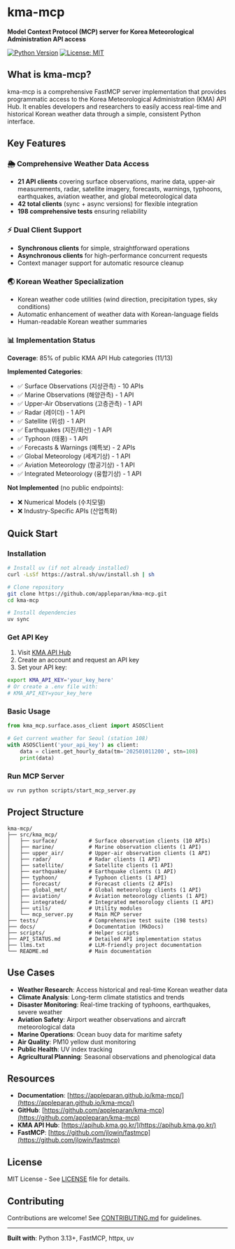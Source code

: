 # kma-mcp

**Model Context Protocol (MCP) server for Korea Meteorological Administration API access**

[![Python Version](https://img.shields.io/badge/python-3.13%2B-blue.svg)](https://www.python.org/downloads/)
[![License: MIT](https://img.shields.io/badge/License-MIT-yellow.svg)](https://opensource.org/licenses/MIT)

## What is kma-mcp?

kma-mcp is a comprehensive FastMCP server implementation that provides programmatic access to the Korea Meteorological Administration (KMA) API Hub. It enables developers and researchers to easily access real-time and historical Korean weather data through a simple, consistent Python interface.

## Key Features

### 🌦️ Comprehensive Weather Data Access
- **21 API clients** covering surface observations, marine data, upper-air measurements, radar, satellite imagery, forecasts, warnings, typhoons, earthquakes, aviation weather, and global meteorological data
- **42 total clients** (sync + async versions) for flexible integration
- **198 comprehensive tests** ensuring reliability

### ⚡ Dual Client Support
- **Synchronous clients** for simple, straightforward operations
- **Asynchronous clients** for high-performance concurrent requests
- Context manager support for automatic resource cleanup

### 🌏 Korean Weather Specialization
- Korean weather code utilities (wind direction, precipitation types, sky conditions)
- Automatic enhancement of weather data with Korean-language fields
- Human-readable Korean weather summaries

### 📊 Implementation Status

**Coverage**: 85% of public KMA API Hub categories (11/13)

**Implemented Categories**:
- ✅ Surface Observations (지상관측) - 10 APIs
- ✅ Marine Observations (해양관측) - 1 API
- ✅ Upper-Air Observations (고층관측) - 1 API
- ✅ Radar (레이더) - 1 API
- ✅ Satellite (위성) - 1 API
- ✅ Earthquakes (지진/화산) - 1 API
- ✅ Typhoon (태풍) - 1 API
- ✅ Forecasts & Warnings (예특보) - 2 APIs
- ✅ Global Meteorology (세계기상) - 1 API
- ✅ Aviation Meteorology (항공기상) - 1 API
- ✅ Integrated Meteorology (융합기상) - 1 API

**Not Implemented** (no public endpoints):
- ❌ Numerical Models (수치모델)
- ❌ Industry-Specific APIs (산업특화)

## Quick Start

### Installation

```bash
# Install uv (if not already installed)
curl -LsSf https://astral.sh/uv/install.sh | sh

# Clone repository
git clone https://github.com/appleparan/kma-mcp.git
cd kma-mcp

# Install dependencies
uv sync
```

### Get API Key

1. Visit [KMA API Hub](https://apihub.kma.go.kr/)
2. Create an account and request an API key
3. Set your API key:

```bash
export KMA_API_KEY='your_key_here'
# Or create a .env file with:
# KMA_API_KEY=your_key_here
```

### Basic Usage

```python
from kma_mcp.surface.asos_client import ASOSClient

# Get current weather for Seoul (station 108)
with ASOSClient('your_api_key') as client:
    data = client.get_hourly_data(tm='202501011200', stn=108)
    print(data)
```

### Run MCP Server

```bash
uv run python scripts/start_mcp_server.py
```

## Project Structure

```
kma-mcp/
├── src/kma_mcp/
│   ├── surface/          # Surface observation clients (10 APIs)
│   ├── marine/           # Marine observation clients (1 API)
│   ├── upper_air/        # Upper-air observation clients (1 API)
│   ├── radar/            # Radar clients (1 API)
│   ├── satellite/        # Satellite clients (1 API)
│   ├── earthquake/       # Earthquake clients (1 API)
│   ├── typhoon/          # Typhoon clients (1 API)
│   ├── forecast/         # Forecast clients (2 APIs)
│   ├── global_met/       # Global meteorology clients (1 API)
│   ├── aviation/         # Aviation meteorology clients (1 API)
│   ├── integrated/       # Integrated meteorology clients (1 API)
│   ├── utils/            # Utility modules
│   └── mcp_server.py     # Main MCP server
├── tests/                # Comprehensive test suite (198 tests)
├── docs/                 # Documentation (MkDocs)
├── scripts/              # Helper scripts
├── API_STATUS.md         # Detailed API implementation status
├── llms.txt              # LLM-friendly project documentation
└── README.md             # Main documentation
```

## Use Cases

- **Weather Research**: Access historical and real-time Korean weather data
- **Climate Analysis**: Long-term climate statistics and trends
- **Disaster Monitoring**: Real-time tracking of typhoons, earthquakes, severe weather
- **Aviation Safety**: Airport weather observations and aircraft meteorological data
- **Marine Operations**: Ocean buoy data for maritime safety
- **Air Quality**: PM10 yellow dust monitoring
- **Public Health**: UV index tracking
- **Agricultural Planning**: Seasonal observations and phenological data

## Resources

- **Documentation**: [https://appleparan.github.io/kma-mcp/](https://appleparan.github.io/kma-mcp/)
- **GitHub**: [https://github.com/appleparan/kma-mcp](https://github.com/appleparan/kma-mcp)
- **KMA API Hub**: [https://apihub.kma.go.kr/](https://apihub.kma.go.kr/)
- **FastMCP**: [https://github.com/jlowin/fastmcp](https://github.com/jlowin/fastmcp)

## License

MIT License - See [LICENSE](https://github.com/appleparan/kma-mcp/blob/main/LICENSE) file for details.

## Contributing

Contributions are welcome! See [CONTRIBUTING.md](https://github.com/appleparan/kma-mcp/blob/main/CONTRIBUTING.md) for guidelines.

---

**Built with**: Python 3.13+, FastMCP, httpx, uv
